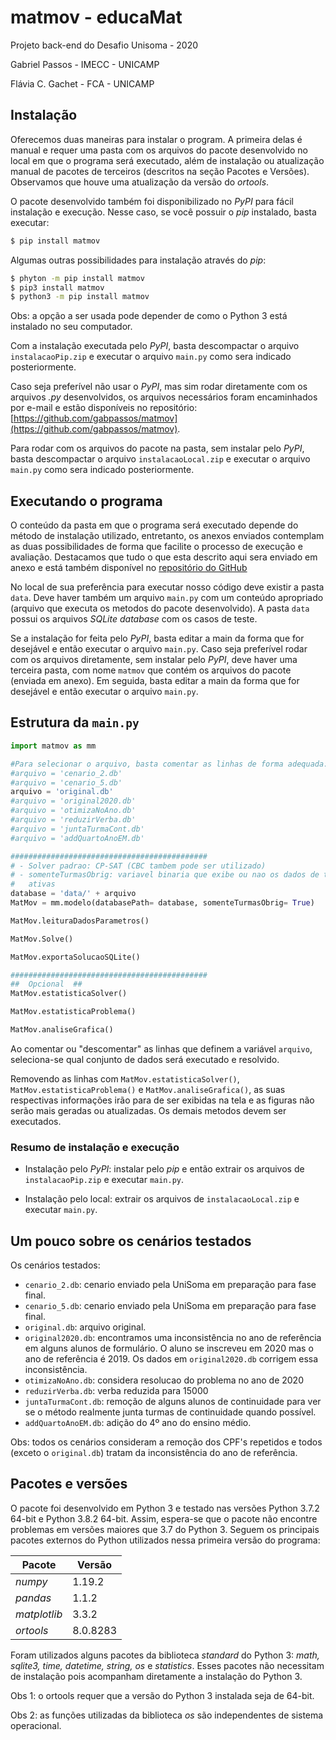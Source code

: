 # matmov - educaMat
Projeto back-end do Desafio Unisoma - 2020

Gabriel Passos - IMECC - UNICAMP

Flávia C. Gachet - FCA - UNICAMP

## Instalação
Oferecemos duas maneiras para instalar o program. A primeira delas é manual e requer uma pasta com os arquivos do pacote desenvolvido no local em que o programa será executado, além de instalação ou atualização manual de pacotes de terceiros (descritos na seção Pacotes e Versões). Observamos que houve uma
atualização da versão do *ortools*.

O pacote desenvolvido também foi disponibilizado no *PyPI* para fácil instalação e execução. Nesse caso, se você possuir o *pip* instalado, basta executar:
```sh
$ pip install matmov
```
Algumas outras possibilidades para instalação através do *pip*:
```sh
$ phyton -m pip install matmov
$ pip3 install matmov
$ python3 -m pip install matmov
```

Obs: a opção a ser usada pode depender de como o Python 3 está instalado no seu computador.

Com a instalação executada pelo *PyPI*, basta descompactar o arquivo `instalacaoPip.zip` e executar o arquivo `main.py` como sera indicado posteriormente.

Caso seja preferível não usar o *PyPI*, mas sim rodar diretamente com os arquivos *.py* desenvolvidos, os arquivos necessários foram encaminhados por e-mail e estão disponíveis no repositório: [https://github.com/gabpassos/matmov](https://github.com/gabpassos/matmov).

Para rodar com os arquivos do pacote na pasta, sem instalar pelo *PyPI*, basta descompactar o arquivo `instalacaoLocal.zip` e executar o arquivo `main.py` como sera indicado posteriormente.

## Executando o programa
O conteúdo da pasta em que o programa será executado depende do método de instalação utilizado, entretanto, os anexos enviados contemplam as duas possibilidades de forma que facilite o processo de execução e avaliação. Destacamos que tudo o que esta descrito aqui sera enviado em anexo e está também disponível no [repositório do GitHub](https://github.com/gabpassos/matmov)

No local de sua preferência para executar nosso código deve existir a pasta `data`. Deve haver também um arquivo `main.py` com um conteúdo apropriado (arquivo que executa os metodos do pacote desenvolvido). A pasta `data` possui os arquivos *SQLite database* com os casos de teste.

Se a instalação for feita pelo *PyPI*, basta editar a main da forma que for desejável e então executar o arquivo `main.py`. Caso seja preferível rodar com os arquivos diretamente, sem instalar pelo *PyPI*, deve haver uma terceira pasta, com nome `matmov` que contém os arquivos do pacote (enviada em anexo). Em seguida, basta editar a main da forma que for desejável e então executar o arquivo `main.py`.

## Estrutura da `main.py`

```python
import matmov as mm

#Para selecionar o arquivo, basta comentar as linhas de forma adequada:
#arquivo = 'cenario_2.db'
#arquivo = 'cenario_5.db'
arquivo = 'original.db'
#arquivo = 'original2020.db'
#arquivo = 'otimizaNoAno.db'
#arquivo = 'reduzirVerba.db'
#arquivo = 'juntaTurmaCont.db'
#arquivo = 'addQuartoAnoEM.db'

############################################
# - Solver padrao: CP-SAT (CBC tambem pode ser utilizado)
# - somenteTurmasObrig: variavel binaria que exibe ou nao os dados de turmas nao
#   ativas
database = 'data/' + arquivo
MatMov = mm.modelo(databasePath= database, somenteTurmasObrig= True)

MatMov.leituraDadosParametros()

MatMov.Solve()

MatMov.exportaSolucaoSQLite()

############################################
##  Opcional  ##
MatMov.estatisticaSolver()

MatMov.estatisticaProblema()

MatMov.analiseGrafica()
```
Ao comentar ou "descomentar" as linhas que definem a variável `arquivo`, seleciona-se
qual conjunto de dados será executado e resolvido.

Removendo as linhas com `MatMov.estatisticaSolver()`, `MatMov.estatisticaProblema()` e
`MatMov.analiseGrafica()`, as suas respectivas informações irão para de ser exibidas na
tela e as figuras não serão mais geradas ou atualizadas. Os demais metodos devem ser
executados.

### Resumo de instalação e execução
- Instalação pelo *PyPI*: instalar pelo *pip* e então extrair os arquivos de
`instalacaoPip.zip` e executar `main.py`.

- Instalação pelo local: extrair os arquivos de `instalacaoLocal.zip` e executar `main.py`.

## Um pouco sobre os cenários testados
Os cenários testados:
- `cenario_2.db`: cenario enviado pela UniSoma em preparação para fase final.
- `cenario_5.db`: cenario enviado pela UniSoma em preparação para fase final.
- `original.db`: arquivo original.
- `original2020.db`: encontramos uma inconsistência no ano de referência em alguns alunos de formulário. O aluno se inscreveu em 2020 mas o ano de referência é 2019. Os dados em `original2020.db` corrigem essa inconsistência.
- `otimizaNoAno.db`: considera resolucao do problema no ano de 2020
- `reduzirVerba.db`: verba reduzida para 15000
- `juntaTurmaCont.db`: remoção de alguns alunos de continuidade para ver se o método realmente junta turmas de continuidade quando possível.
- `addQuartoAnoEM.db`: adição do 4º ano do ensino médio.

Obs: todos os cenários consideram a remoção dos CPF's repetidos e todos (exceto o `original.db`) tratam da inconsistência do ano de referência.

## Pacotes e versões
O pacote foi desenvolvido em Python 3 e testado nas versões Python 3.7.2 64-bit e Python 3.8.2 64-bit. Assim, espera-se que o pacote não encontre problemas em versões maiores que 3.7 do Python 3. Seguem os principais pacotes externos do Python utilizados nessa primeira versão do programa:

| Pacote | Versão |
| ------ | ------ |
| *numpy* | 1.19.2 |
| *pandas* | 1.1.2 |
| *matplotlib* | 3.3.2 |
| *ortools* |  8.0.8283 |

Foram utilizados alguns pacotes da biblioteca *standard* do Python 3: *math, sqlite3, time, datetime, string, os* e *statistics*. Esses pacotes não necessitam de instalação pois acompanham diretamente a instalação do Python 3.

Obs 1: o ortools requer que a versão do Python 3 instalada seja de 64-bit.

Obs 2: as funções utilizadas da biblioteca *os* são independentes de sistema operacional.
